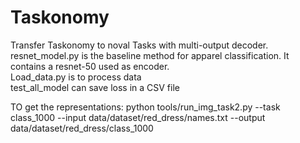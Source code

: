 # Taskonomy
Transfer Taskonomy to noval Tasks with multi-output decoder.<br />
resnet_model.py is the baseline method for apparel classification. It contains a resnet-50 used as encoder.<br />
Load_data.py is to process data<br />
test_all_model can save loss in a CSV file<br />

TO get the representations: python  tools/run_img_task2.py --task class_1000 --input data/dataset/red_dress/names.txt  --output  data/dataset/red_dress/class_1000
